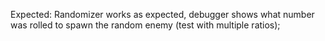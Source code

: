 Expected: Randomizer works as expected, debugger shows what number was rolled to spawn the random enemy (test with multiple ratios);